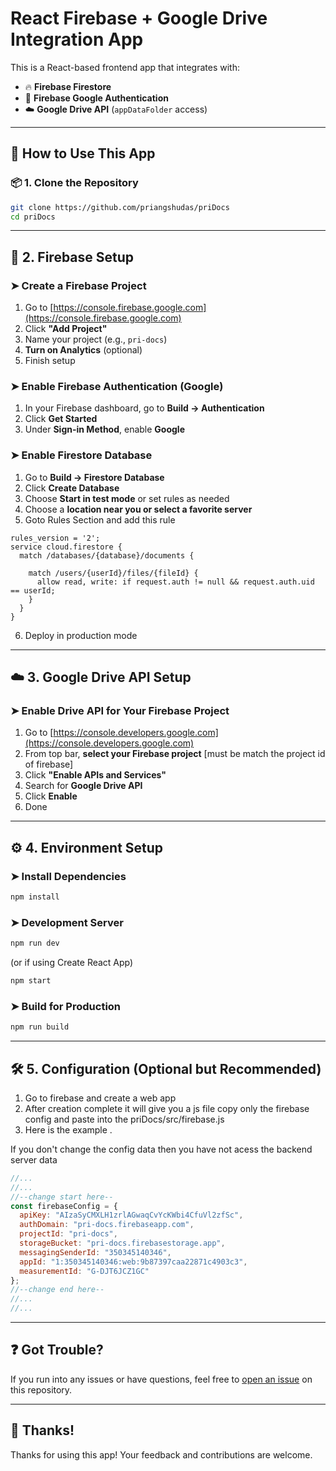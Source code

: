 
<!-- ````markdown -->
# React Firebase + Google Drive Integration App

This is a React-based frontend app that integrates with:
- 🔥 **Firebase Firestore**
- 🔐 **Firebase Google Authentication**
- ☁️ **Google Drive API** (`appDataFolder` access)

---

## 🚀 How to Use This App

### 📦 1. Clone the Repository

```bash
git clone https://github.com/priangshudas/priDocs
cd priDocs
````

---

## 🔧 2. Firebase Setup

### ➤ Create a Firebase Project

1. Go to [https://console.firebase.google.com](https://console.firebase.google.com)
2. Click **"Add Project"**
3. Name your project (e.g., `pri-docs`)
4. **Turn on Analytics** (optional)
5. Finish setup

### ➤ Enable Firebase Authentication (Google)

1. In your Firebase dashboard, go to **Build → Authentication**
2. Click **Get Started**
3. Under **Sign-in Method**, enable **Google**

### ➤ Enable Firestore Database

1. Go to **Build → Firestore Database**
2. Click **Create Database**
3. Choose **Start in test mode** or set rules as needed
4. Choose a **location near you or select a favorite server**
5. Goto Rules Section and add this rule 
```
rules_version = '2';
service cloud.firestore {
  match /databases/{database}/documents {
    
    match /users/{userId}/files/{fileId} {
      allow read, write: if request.auth != null && request.auth.uid == userId;
    }
  }
}
```
6. Deploy  in production mode 

---

## ☁️ 3. Google Drive API Setup

### ➤ Enable Drive API for Your Firebase Project

1. Go to [https://console.developers.google.com](https://console.developers.google.com)
2. From top bar, **select your Firebase project** [must be match the project id of firebase]
3. Click **"Enable APIs and Services"**
4. Search for **Google Drive API**
5. Click **Enable**
6. Done
---

## ⚙️ 4. Environment Setup

### ➤ Install Dependencies

```bash
npm install
```

### ➤ Development Server

```bash
npm run dev
```

(or if using Create React App)

```bash
npm start
```

### ➤ Build for Production

```bash
npm run build
```

---

## 🛠 5. Configuration (Optional but Recommended)

1. Go to firebase and create a web app
2. After creation complete it will give you a js file copy only the firebase config and paste into 
the priDocs/src/firebase.js
3.  Here is the example . 

If you don't change the config data then you have not acess the backend server data 
```js
//...
//...
//--change start here--
const firebaseConfig = {
  apiKey: "AIzaSyCMXLH1zrlAGwaqCvYcKWbi4CfuVl2zfSc",
  authDomain: "pri-docs.firebaseapp.com",
  projectId: "pri-docs",
  storageBucket: "pri-docs.firebasestorage.app",
  messagingSenderId: "350345140346",
  appId: "1:350345140346:web:9b87397caa22871c4903c3",
  measurementId: "G-DJT6JCZ1GC"
};
//--change end here--
//...
//...
```

---

## ❓ Got Trouble?

If you run into any issues or have questions, feel free to [open an issue](https://github.com/priangshudas/priDocs/issues) on this repository.

---

## 💬 Thanks!

Thanks for using this app! Your feedback and contributions are welcome.

